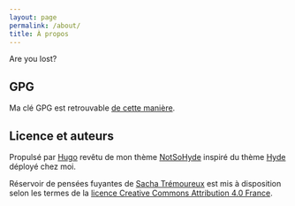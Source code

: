 ```yaml
---
layout: page
permalink: /about/
title: À propos
---
```


Are you lost?

## GPG

Ma clé GPG est retrouvable [de cette manière](/pub.gpg).

## Licence et auteurs

Propulsé par [Hugo](https://gohugo.io) revêtu de mon thème [NotSoHyde](https://github.com/tsacha/notsohyde) inspiré du thème [Hyde](http://hyde.getpoole.com/) déployé chez moi.

Réservoir de pensées fuyantes de [Sacha Trémoureux](https://s.tremoureux.fr/) est mis à disposition selon les termes de la [licence Creative Commons Attribution 4.0 France](http://creativecommons.org/licenses/by/4.0/deed.fr).
